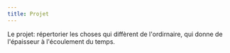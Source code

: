 ```yaml
---
title: Projet
---
```


Le projet: répertorier les choses qui diffèrent de l'ordirnaire, qui donne de l'épaisseur à l'écoulement du temps.
